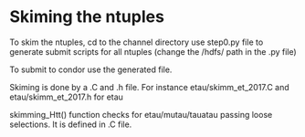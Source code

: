 


# Skiming the ntuples

To skim the ntuples, cd to the channel directory
 use step0.py file to generate submit scripts for all ntuples (change the /hdfs/ path in the .py file)

To submit to condor use the generated file.


Skiming is done by a .C and .h file. 
For instance etau/skimm_et_2017.C and etau/skimm_et_2017.h for etau

skimming_Htt() function checks for etau/mutau/tauatau passing loose selections.
It is defined in .C file.